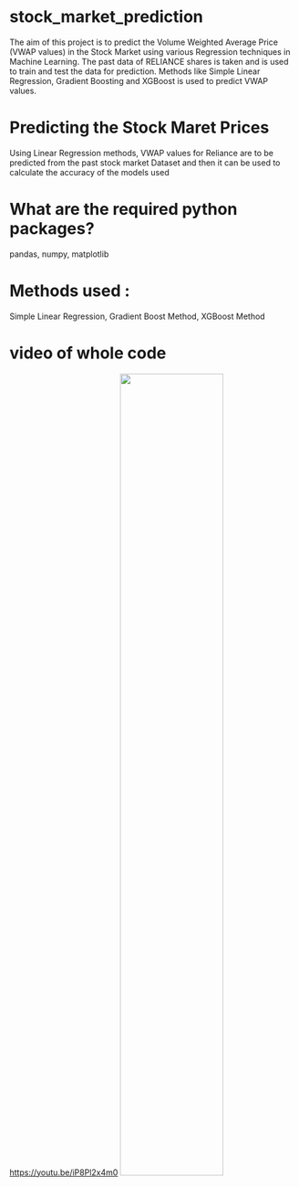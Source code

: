 # stock_market_prediction

The aim of this project is to predict the Volume Weighted Average Price (VWAP values) in the Stock Market using various Regression techniques in Machine Learning. The past data of RELIANCE shares is taken and is used to train and test the data for prediction. Methods like Simple Linear Regression, Gradient Boosting and XGBoost is used to predict VWAP values.

# Predicting the Stock Maret Prices

Using Linear Regression methods, VWAP values for Reliance are to be predicted from the past stock market Dataset and then it can be used to calculate the accuracy of the models used

# What are the required python packages?

pandas,
numpy,
matplotlib

# Methods used :

Simple Linear Regression,
Gradient Boost Method,
XGBoost Method


# video of whole code

https://youtu.be/iP8Pl2x4m0
[<img src="https://www.phoneworld.com.pk/wp-content/uploads/2020/08/youtube-cover-photo.jpg" width="60%">](https://youtu.be/iP8Pl2x4m0)
